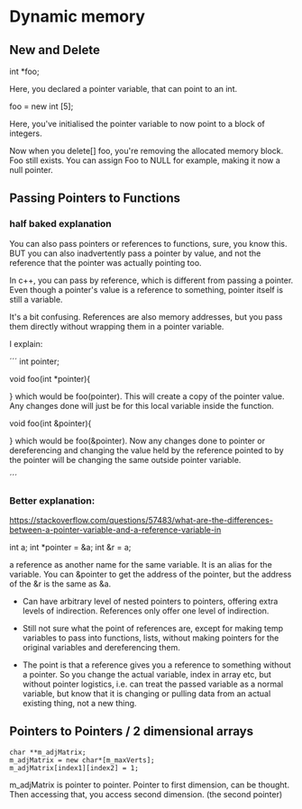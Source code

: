 # Dynamic memory 

## New and Delete

int *foo;

Here, you declared a pointer variable, that can point to an int.

foo = new int [5];

Here, you've initialised the pointer variable to now point to a block of integers.

Now when you delete[] foo, you're removing the allocated memory block.
Foo still exists.
You can assign Foo to NULL for example, making it now a null pointer.

## Passing Pointers to Functions

### half baked explanation
You can also pass pointers or references to functions, sure, you know this.
BUT you can also inadvertently pass a pointer by value, and not the reference that the pointer was actually pointing too.

In c++, you can pass by reference, which is different from passing a pointer. Even though a pointer's value is a reference to something, pointer
itself is still a variable.

It's a bit confusing. References are also memory addresses, but you pass
them directly without wrapping them in a pointer variable.

I explain:

´´´
int pointer;

void foo(int *pointer){

}
which would be foo(pointer). This will create a copy of the pointer value.
Any changes done will just be for this local variable inside the function.

void foo(int &pointer){

}
which would be foo(&pointer). Now any changes done to pointer or dereferencing and changing the value held by the reference pointed to by the pointer will be changing the same outside pointer variable.


´´´
### Better explanation:
https://stackoverflow.com/questions/57483/what-are-the-differences-between-a-pointer-variable-and-a-reference-variable-in

int a;
int *pointer = &a;
int &r = a;

a reference as another name for the same variable.
It is an alias for the variable. You can &pointer to get the address of the pointer, but the address of the &r is the same as &a.

- Can have arbitrary level of nested pointers to pointers, offering extra levels of indirection. References only offer one level of indirection.

- Still not sure what the point of references are, except for making temp variables to pass into functions, lists, without making pointers for the original variables and dereferencing them.

- The point is that a reference gives you a reference to something without
a pointer. So you change the actual variable, index in array etc, but without pointer logistics, i.e. can treat the passed variable as a normal variable, but know that it is changing or pulling data from an actual existing thing, not a new thing.

## Pointers to Pointers / 2 dimensional arrays

```
char **m_adjMatrix;
m_adjMatrix = new char*[m_maxVerts];
m_adjMatrix[index1][index2] = 1;
```

m_adjMatrix is pointer to pointer.
Pointer to first dimension, can be thought.
Then accessing that, you access second dimension. (the second pointer)

